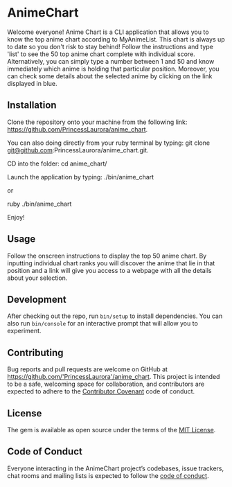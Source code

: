 # AnimeChart

Welcome everyone! Anime Chart is a CLI application that allows you to know the top anime chart according to MyAnimeList. This chart is always up to date so you don't risk to stay behind!
Follow the instructions and type 'list' to see the 50 top anime chart complete with individual score. Alternatively, you can simply type a number between 1 and 50 and know immediately which anime is holding that particular position. Moreover, you can check some details about the selected anime by clicking on the link displayed in blue.

## Installation

Clone the repository onto your machine from the following link: https://github.com/PrincessLaurora/anime_chart.

You can also doing directly from your ruby terminal by typing: git clone git@github.com:PrincessLaurora/anime_chart.git.

CD into the folder: cd anime_chart/

Launch the application by typing: ./bin/anime_chart

or

ruby ./bin/anime_chart

Enjoy!


## Usage

Follow the onscreen instructions to display the top 50 anime chart. By inputting individual chart ranks you will discover the anime that lie in that position and a link will give you access to a webpage with all the details about your selection.

## Development

After checking out the repo, run `bin/setup` to install dependencies. You can also run `bin/console` for an interactive prompt that will allow you to experiment.


## Contributing

Bug reports and pull requests are welcome on GitHub at https://github.com/'PrincessLaurora'/anime_chart. This project is intended to be a safe, welcoming space for collaboration, and contributors are expected to adhere to the [Contributor Covenant](http://contributor-covenant.org) code of conduct.

## License

The gem is available as open source under the terms of the [MIT License](https://opensource.org/licenses/MIT).

## Code of Conduct

Everyone interacting in the AnimeChart project’s codebases, issue trackers, chat rooms and mailing lists is expected to follow the [code of conduct](https://github.com/'PrincessLaurora'/anime_chart/blob/master/CODE_OF_CONDUCT.md).
